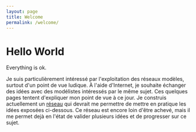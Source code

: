 ```yaml
---
layout: page
title: Welcome
permalink: /welcome/
---
```

# Hello World

Everything is ok.

Je suis particulièrement intéressé par l'exploitation des réseaux modèles, surtout d'un point de vue ludique. À l'aide d'Internet, je souhaite échanger des idées avec des modélistes intéressés par le même sujet. Ces quelques pages tentent d'expliquer mon point de vue à ce jour. Je construis actuellement un [réseau](reseau.html) qui devrait me permettre de mettre en pratique les idées exposées ci-dessous. Ce réseau est encore loin d'être achevé, mais il me permet dejà en l'état de valider plusieurs idées et de progresser sur ce sujet.
